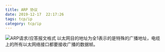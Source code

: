 ```yaml
---
title: ARP 协议
date: 2019-12-17  22:17:26
tags: tcp/ip
category: tcp/ip
---
```


![ARP请求/应答报文格式](/pics/arp.png)
以太网目的地址为全1表示的是特殊的广播地址，电缆上的所有以太网络接口都要接收广播的数据帧。